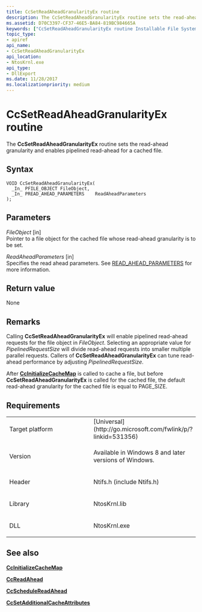 ```yaml
---
title: CcSetReadAheadGranularityEx routine
description: The CcSetReadAheadGranularityEx routine sets the read-ahead granularity and enables pipelined read-ahead for a cached file.
ms.assetid: D70C3397-CF37-46E5-BA84-819BC984665A
keywords: ["CcSetReadAheadGranularityEx routine Installable File System Drivers"]
topic_type:
- apiref
api_name:
- CcSetReadAheadGranularityEx
api_location:
- NtosKrnl.exe
api_type:
- DllExport
ms.date: 11/28/2017
ms.localizationpriority: medium
---
```


# CcSetReadAheadGranularityEx routine


The **CcSetReadAheadGranularityEx** routine sets the read-ahead granularity and enables pipelined read-ahead for a cached file.

Syntax
------

```ManagedCPlusPlus
VOID CcSetReadAheadGranularityEx(
  _In_ PFILE_OBJECT FileObject,
  _In_ PREAD_AHEAD_PARAMETERS    ReadAheadParameters
);
```

Parameters
----------

*FileObject* \[in\]  
Pointer to a file object for the cached file whose read-ahead granularity is to be set.

*ReadAheadParameters* \[in\]  
Specifies the read ahead parameters. See [READ_AHEAD_PARAMETERS](read-ahead-parameters.md) for more information.

Return value
------------

None

Remarks
-------

Calling **CcSetReadAheadGranularityEx** will enable pipelined read-ahead requests for the file object in *FileObject*. Selecting an appropriate value for *PipelinedRequestSize* will divide read-ahead requests into smaller multiple parallel requests. Callers of **CcSetReadAheadGranularityEx** can tune read-ahead performance by adjusting *PipelinedRequestSize*.

After [**CcInitializeCacheMap**](https://msdn.microsoft.com/library/windows/hardware/ff539135) is called to cache a file, but before **CcSetReadAheadGranularityEx** is called for the cached file, the default read-ahead granularity for the cached file is equal to PAGE\_SIZE.

Requirements
------------

<table>
<colgroup>
<col width="50%" />
<col width="50%" />
</colgroup>
<tbody>
<tr class="odd">
<td align="left"><p>Target platform</p></td>
<td align="left">[Universal](http://go.microsoft.com/fwlink/p/?linkid=531356)</td>
</tr>
<tr class="even">
<td align="left"><p>Version</p></td>
<td align="left"><p>Available in Windows 8 and later versions of Windows.</p></td>
</tr>
<tr class="odd">
<td align="left"><p>Header</p></td>
<td align="left">Ntifs.h (include Ntifs.h)</td>
</tr>
<tr class="even">
<td align="left"><p>Library</p></td>
<td align="left">NtosKrnl.lib</td>
</tr>
<tr class="odd">
<td align="left"><p>DLL</p></td>
<td align="left">NtosKrnl.exe</td>
</tr>
</tbody>
</table>

## See also


[**CcInitializeCacheMap**](https://msdn.microsoft.com/library/windows/hardware/ff539135)

[**CcReadAhead**](https://msdn.microsoft.com/library/windows/hardware/ff539191)

[**CcScheduleReadAhead**](https://msdn.microsoft.com/library/windows/hardware/ff539200)

[**CcSetAdditionalCacheAttributes**](https://msdn.microsoft.com/library/windows/hardware/ff539203)

 

 






